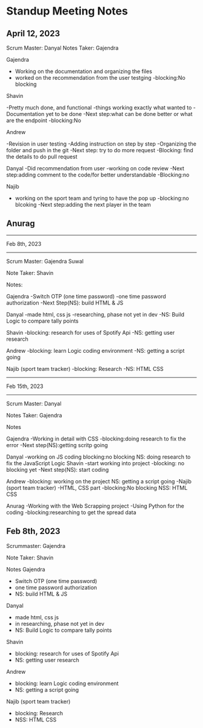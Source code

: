 
# Standup Meeting Notes

## April 12, 2023

Scrum Master: Danyal
Notes Taker: Gajendra

Gajendra

- Working on the documentation and organizing the files
- worked on the recommendation from the user testging
  -blocking:No blocking

Shavin

-Pretty much done, and functional
-things working exactly what wanted to
-Documentation yet to be done
-Next step:what can be done better or what are the endpoint
-blocking:No

Andrew

-Revision in user testing
-Adding instruction on step by step
-Organizing the folder and push in the git
-Next step: try to do more request
-Blocking: find the details to do pull request

Danyal
-Did recommendation from user
-working on code review
-Next step:adding comment to the code/for better understandable
-Blocking:no

Najib

- working on the sport team and tyring to have the pop up
  -blocking:no blcoking
  -Next step:adding the next player in the team

## Anurag

*********************
Feb 8th, 2023
********************

Scrum Master: Gajendra Suwal

Note Taker: Shavin

Notes: 

Gajendra
-Switch OTP (one time password)
-one time password authorization
-Next Step(NS): build HTML & JS

Danyal
-made html, css js
-researching, phase not yet in dev
-NS: Build Logic to compare tally points

Shavin
-blocking: research for uses of Spotify Api
-NS: getting user research

Andrew
-blocking: learn Logic coding environment
-NS: getting a script going

Najib (sport team tracker)
-blocking: Research
-NS: HTML CSS

****************************
Feb 15th, 2023
****************************

Scrum Master: Danyal

Notes Taker: Gajendra

Notes 

Gajendra
-Working in detail with CSS 
-blocking:doing research to fix the error 
-Next step(NS):getting scritp going 

Danyal
-working on JS coding blocking:no blocking NS: doing research to fix the JavaScript Logic Shavin -start working into project
-blocking: no blocking yet 
-Next step(NS): start coding 

Andrew
-blocking: working on the project NS: getting a script going
-Najib (sport team tracker)
-HTML, CSS part -blocking:No blocking NSS: HTML CSS 


Anurag 
-Working with the Web Scrapping project 
-Using Python for the coding 
-blocking:researching to get the spread data 

## Feb 8th, 2023

Scrummaster: Gajendra

Note Taker: Shavin

Notes
Gajendra

- Switch OTP (one time password)
- one time password authorization
- NS: build HTML & JS

Danyal

- made html, css js
- in researching, phase not yet in dev
- NS: Build Logic to compare tally points

Shavin

- blocking: research for uses of Spotify Api
- NS: getting user research

Andrew

- blocking: learn Logic coding environment
- NS: getting a script going

Najib (sport team tracker)

- blocking: Research
- NSS: HTML CSS
